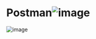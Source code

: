 # Postman![image](https://github.com/user-attachments/assets/f6cc7165-6f2f-42b2-96c0-ef4721ffa50c)
![image](https://github.com/user-attachments/assets/6e0734f2-7da0-4ecb-b601-15015eafd52e)



